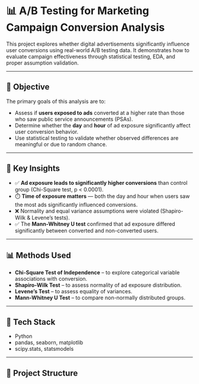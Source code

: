 # 📊 A/B Testing for Marketing Campaign Conversion Analysis

This project explores whether digital advertisements significantly influence user conversions using real-world A/B testing data. It demonstrates how to evaluate campaign effectiveness through statistical testing, EDA, and proper assumption validation.

---

## 🎯 Objective

The primary goals of this analysis are to:

- Assess if **users exposed to ads** converted at a higher rate than those who saw public service announcements (PSAs).
- Determine whether the **day** and **hour** of ad exposure significantly affect user conversion behavior.
- Use statistical testing to validate whether observed differences are meaningful or due to random chance.

---

## 🧠 Key Insights

- ✅ **Ad exposure leads to significantly higher conversions** than control group (Chi-Square test, p < 0.0001).
- ⏱️ **Time of exposure matters** — both the day and hour when users saw the most ads significantly influenced conversions.
- ❌ Normality and equal variance assumptions were violated (Shapiro-Wilk & Levene’s tests).
- ✅ The **Mann-Whitney U test** confirmed that ad exposure differed significantly between converted and non-converted users.

---

## 📊 Methods Used

- **Chi-Square Test of Independence** – to explore categorical variable associations with conversion.
- **Shapiro-Wilk Test** – to assess normality of ad exposure distribution.
- **Levene’s Test** – to assess equality of variances.
- **Mann-Whitney U Test** – to compare non-normally distributed groups.

---

## 🧰 Tech Stack

- Python
- pandas, seaborn, matplotlib
- scipy.stats, statsmodels

---

## 📁 Project Structure

